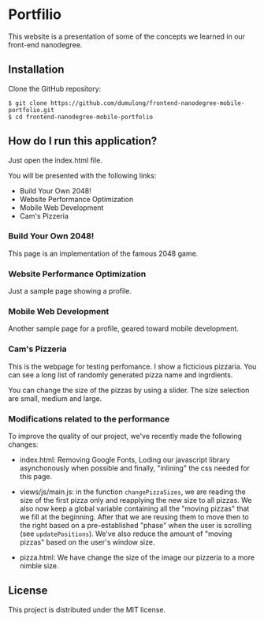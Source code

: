 # Portfilio

This website is a presentation of some of the concepts we learned in our front-end nanodegree.

## Installation

Clone the GitHub repository:

```
$ git clone https://github.com/dumulong/frontend-nanodegree-mobile-portfolio.git
$ cd frontend-nanodegree-mobile-portfolio
```

## How do I run this application?

Just open the index.html file.

You will be presented with the following links:

- Build Your Own 2048!
- Website Performance Optimization
- Mobile Web Development
- Cam's Pizzeria


### Build Your Own 2048!
This page is an implementation of the famous 2048 game.

### Website Performance Optimization
Just a sample page showing a profile.

### Mobile Web Development
Another sample page for a profile, geared toward mobile development.

### Cam's Pizzeria
This is the webpage for testing perfomance.  I show a ficticious pizzaria.  You can see a long list of randomly generated pizza name and ingrdients.

You can change the size of the pizzas by using a slider.  The size selection are small, medium and large.
### Modifications related to the performance

To improve the quality of our project, we've recently made the following changes:

- index.html:
Removing Google Fonts, Loding our javascript library asynchonously when possible and finally, "inlining" the css needed for this page.

- views/js/main.js:
in the function `changePizzaSizes`, we are reading the size of the first pizza only and reapplying the new size to all pizzas.
We also now keep a global variable containing all the "moving pizzas" that we fill at the beginning.  After that we are reusing them to move then to the right based on a pre-established "phase" when the user is scrolling (see `updatePositions`). We've also reduce the amount of "moving pizzas" based on the user's window size.

- pizza.html:
We have change the size of the image our pizzeria to a more nimble size.

## License

This project is distributed under the MIT license.
